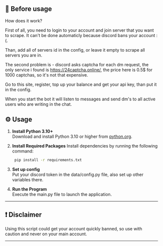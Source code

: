 
## 📝 Before usage

How does it work? 

First of all, you need to login to your account and join server that you want to scrape.
It can't be done automaticly because discord bans your account :(.

Than, add all of servers id in the config, or leave it empty to scrape all servers you are in.

The second problem is - discord asks captcha for each dm request, the only service i found is https://24captcha.online/,
the price here is 0.5$ for 1000 captchas, so it's not that expensive.

Go to this site, register, top up your balance and get your api key, than put it in the config.

When you start the bot it will listen to messages and send dm's to all active users who are writing in the chat.

## ⚙️ Usage

1. **Install Python 3.10+**  
   Download and install Python 3.10 or higher from [python.org](https://www.python.org/downloads/).

2. **Install Required Packages**
   Install dependencies by running the following command:
   ```bash
    pip install -r requirements.txt
    ```

2. **Set up config**  
   Put your discord token in the data/config.py file, also set up other variables there.
3. **Run the Program**  
   Execute the main.py file to launch the application.

---

## ❗ Disclaimer

Using this script could get your account quickly banned, so use with caution and never on your main account.

---
